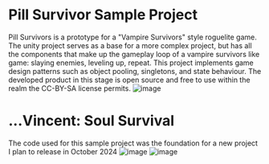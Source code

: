 # Pill Survivor Sample Project
Pill Survivors is a prototype for a "Vampire Survivors" style roguelite game. The unity project serves as a base for a more complex project, but has all the components that make up the gameplay loop of a vampire survivors like game: slaying enemies, leveling up, repeat. This project implements game design patterns such as object pooling, singletons, and state behaviour. The developed product in this stage is open source and free to use within the realm the CC-BY-SA license permits.
![image](https://github.com/user-attachments/assets/b9f1f393-6bc0-4385-b739-abd58e2ce35f)

# ...Vincent: Soul Survival
The code used for this sample project was the foundation for a new project I plan to release in October 2024
![image](https://github.com/user-attachments/assets/d31502cf-4cd6-49a2-a9ee-eb24b5327dab)
![image](https://github.com/user-attachments/assets/b6f3b096-b025-4345-9871-f8a3de19ebf1)

